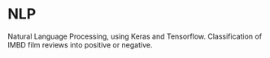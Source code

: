 # NLP
Natural Language Processing, using Keras and Tensorflow. Classification of IMBD film reviews into positive or negative.

